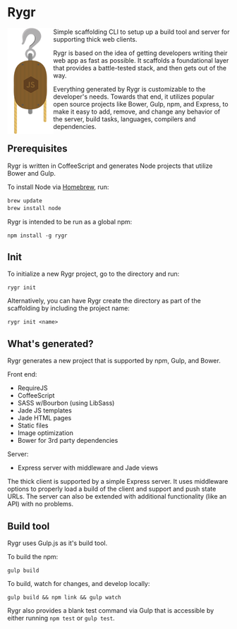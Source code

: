 Rygr
===
<img align="left" height="240" width="104" src="src/template/client/src/images/rygr.png">

Simple scaffolding CLI to setup up a build tool and server for supporting thick web clients.

Rygr is based on the idea of getting developers writing their web app as fast as possible. It scaffolds a foundational layer that provides a battle-tested stack, and then gets out of the way.

Everything generated by Rygr is customizable to the developer's needs. Towards that end, it utilizes popular open source projects like Bower, Gulp, npm, and Express, to make it easy to add, remove, and change any behavior of the server, build tasks, languages, compilers and dependencies.

Prerequisites
---
Rygr is written in CoffeeScript and generates Node projects that utilize Bower and Gulp.

To install Node via [Homebrew](http://brew.sh/), run:

```sh
brew update
brew install node
```

Rygr is intended to be run as a global npm:

```shell
npm install -g rygr
```

Init
---
To initialize a new Rygr project, go to the directory and run:

```shell
rygr init
```

Alternatively, you can have Rygr create the directory as part of the scaffolding by including the project name:

```shell
rygr init <name>
```

What's generated?
---
Rygr generates a new project that is supported by npm, Gulp, and Bower.

Front end:
* RequireJS
* CoffeeScript
* SASS w/Bourbon (using LibSass)
* Jade JS templates
* Jade HTML pages
* Static files
* Image optimization
* Bower for 3rd party dependencies

Server:
* Express server with middleware and Jade views

The thick client is supported by a simple Express server. It uses middleware
options to properly load a build of the client and support and push state URLs.
The server can also be extended with additional functionality (like an API) with
no problems.

Build tool
---
Rygr uses Gulp.js as it's build tool.

To build the npm:

```shell
gulp build
```

To build, watch for changes, and develop locally:

```shell
gulp build && npm link && gulp watch
```

Rygr also provides a blank test command via Gulp that is accessible by either 
running `npm test` or `gulp test`.
